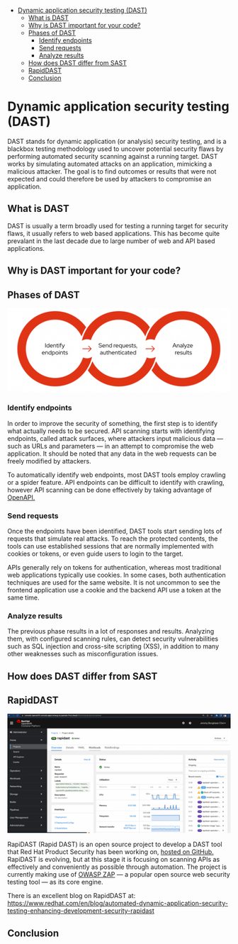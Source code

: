 - [Dynamic application security testing (DAST)](#dynamic-application-security-testing-dast)
  - [What is DAST](#what-is-dast)
  - [Why is DAST important for your code?](#why-is-dast-important-for-your-code)
  - [Phases of DAST](#phases-of-dast)
    - [Identify endpoints](#identify-endpoints)
    - [Send requests](#send-requests)
    - [Analyze results](#analyze-results)
  - [How does DAST differ from SAST](#how-does-dast-differ-from-sast)
  - [RapidDAST](#rapiddast)
  - [Conclusion](#conclusion)

# Dynamic application security testing (DAST)
DAST stands for dynamic application (or analysis) security testing, and is a blackbox testing methodology used to uncover potential security flaws by performing automated security scanning against a running target. DAST works by simulating automated attacks on an application, mimicking a malicious attacker. The goal is to find outcomes or results that were not expected and could therefore be used by attackers to compromise an application.

## What is DAST
DAST is usually a term broadly used for testing a running target for security flaws, it usually refers to web based applications. This has become quite prevalant in the last decade due to large number of web and
API based applications.


## Why is DAST important for your code?

## Phases of DAST

![3 phases of DAST](../images/3-phases.png)
###  Identify endpoints
In order to improve the security of something, the first step is to identify what actually needs to be secured. API scanning starts with identifying endpoints, called attack surfaces, where attackers input malicious data — such as URLs and parameters — in an attempt to compromise the web application. It should be noted that any data in the web requests can be freely modified by attackers.

To automatically identify web endpoints, most DAST tools employ crawling or a spider feature. API endpoints can be difficult to identify with crawling, however API scanning can be done effectively by taking advantage of [OpenAPI.](https://www.redhat.com/en/blog/automated-dynamic-application-security-testing-enhancing-development-security-rapidast#openapi-based-scanning)

### Send requests

Once the endpoints have been identified, DAST tools start sending lots of requests that simulate real attacks. To reach the protected contents, the tools can use established sessions that are normally implemented with cookies or tokens, or even guide users to login to the target.

APIs generally rely on tokens for authentication, whereas most traditional web applications typically use cookies. In some cases, both authentication techniques are used for the same website. It is not uncommon to see the frontend application use a cookie and the backend API use a token at the same time.

### Analyze results

The previous phase results in a lot of responses and results. Analyzing them, with configured scanning rules, can detect security vulnerabilities such as SQL injection and cross-site scripting (XSS), in addition to many other weaknesses such as misconfiguration issues.


## How does DAST differ from SAST

## RapidDAST
![RapidDAST](../images/rapiddast.png)

RapiDAST (Rapid DAST) is an open source project to develop a DAST tool that Red Hat Product Security has been working on, [hosted on GitHub.](https://github.com/RedHatProductSecurity/rapidast) RapiDAST is evolving, but at this stage it is focusing on scanning APIs as effectively and conveniently as possible through automation. The project is currently making use of [OWASP ZAP](https://www.zaproxy.org/) — a popular open source web security testing tool — as its core engine.

There is an excellent blog on RapidDAST at:
https://www.redhat.com/en/blog/automated-dynamic-application-security-testing-enhancing-development-security-rapidast

## Conclusion

